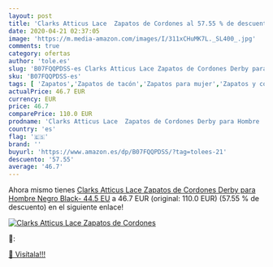 ```yaml
---
layout: post
title: 'Clarks Atticus Lace  Zapatos de Cordones al 57.55 % de descuento'
date: 2020-04-21 02:37:05
image: 'https://m.media-amazon.com/images/I/311xCHuMK7L._SL400_.jpg'
comments: true
category: ofertas
author: 'tole.es'
slug: 'B07FQQPDSS-es Clarks Atticus Lace Zapatos de Cordones Derby para Hombre...'
sku: 'B07FQQPDSS-es'
tags: [ 'Zapatos','Zapatos de tacón','Zapatos para mujer','Zapatos y complementos','zapatos', ]
actualPrice: 46.7 EUR
currency: EUR
price: 46.7
comparePrice: 110.0 EUR
prodname: 'Clarks Atticus Lace  Zapatos de Cordones Derby para Hombre  Negro  Black-   44.5 EU'
country: 'es'
flag: '🇪🇸'
brand: ''
buyurl: 'https://www.amazon.es/dp/B07FQQPDSS/?tag=tolees-21'
descuento: '57.55'
average: '46.7'
---
```


Ahora mismo tienes [Clarks Atticus Lace  Zapatos de Cordones Derby para Hombre  Negro  Black-   44.5 EU](https://www.amazon.es/dp/B07FQQPDSS/?tag=tolees-21) a 46.7 EUR (original: 110.0 EUR) (57.55 %  de descuento) en el siguiente enlace!

[![Clarks Atticus Lace  Zapatos de Cordones](https://m.media-amazon.com/images/I/311xCHuMK7L._SL400_.jpg)](https://www.amazon.es/dp/B07FQQPDSS/?tag=tolees-21)

🔎:


[🛒 Visítala!!!](https://www.amazon.es/dp/B07FQQPDSS/?tag=tolees-21)
